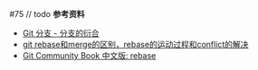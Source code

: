 #75
// todo
**参考资料**
- [Git 分支 - 分支的衍合](https://git-scm.com/book/zh/v1/Git-%E5%88%86%E6%94%AF-%E5%88%86%E6%94%AF%E7%9A%84%E8%A1%8D%E5%90%88)
- [git rebase和merge的区别，rebase的运动过程和conflict的解决](http://www.tangshuang.net/2960.html)
- [Git Community Book 中文版: rebase](http://gitbook.liuhui998.com/4_2.html)